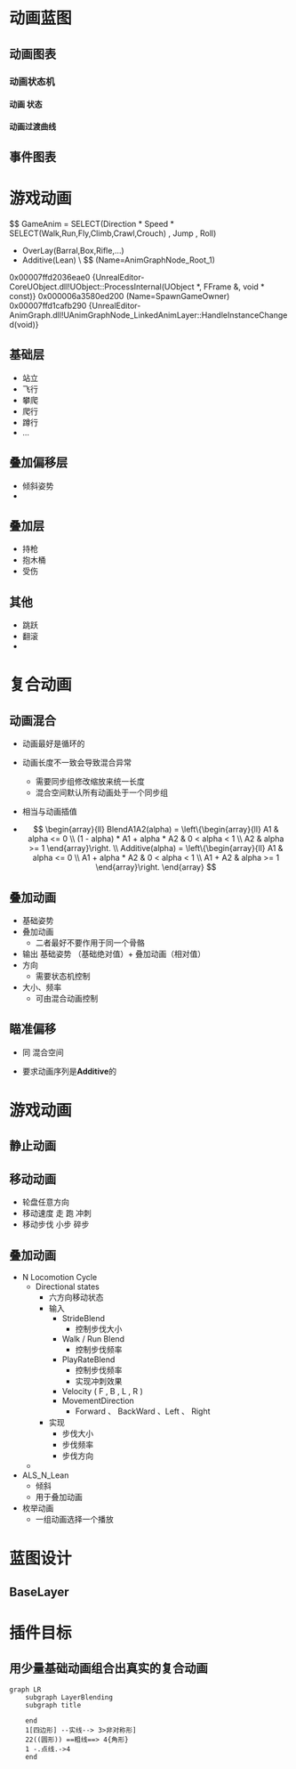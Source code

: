 # 动画蓝图

## 动画图表

### 动画状态机

#### 动画 状态

#### 动画过渡曲线

## 事件图表

# 游戏动画

$$
GameAnim = 
SELECT(Direction * Speed * SELECT(Walk,Run,Fly,Climb,Crawl,Crouch) , Jump , Roll)
+ OverLay(Barral,Box,Rifle,...)
+ Additive(Lean)
\\
$$
(Name=AnimGraphNode_Root_1)

0x00007ffd2036eae0 {UnrealEditor-CoreUObject.dll!UObject::ProcessInternal(UObject *, FFrame &, void * const)}
0x000006a3580ed200 (Name=SpawnGameOwner)
0x00007ffd1cafb290 {UnrealEditor-AnimGraph.dll!UAnimGraphNode_LinkedAnimLayer::HandleInstanceChanged(void)}
## 基础层

- 站立
- 飞行
- 攀爬
- 爬行
- 蹲行
- ...

## 叠加偏移层

- 倾斜姿势
- 

## 叠加层

- 持枪
- 抱木桶
- 受伤

## 其他

- 跳跃
- 翻滚
- 

# 复合动画

## 动画混合

- 动画最好是循环的

- 动画长度不一致会导致混合异常

  - 需要同步组修改缩放来统一长度
  - 混合空间默认所有动画处于一个同步组

- 相当与动画插值

- $$
  \begin{array}{ll}
  BlendA1A2(alpha) = 
  \left\{\begin{array}{ll}
  A1 & alpha <= 0 \\
  (1 - alpha) * A1 +  alpha * A2 & 0 < alpha < 1 \\
  A2 & alpha >= 1
  \end{array}\right. \\
  Additive(alpha) = 
  \left\{\begin{array}{ll}
  A1 & alpha <= 0 \\
  A1 +  alpha * A2 & 0 < alpha < 1 \\
  A1 + A2 & alpha >= 1
  \end{array}\right.
  \end{array}
  $$

  
  

## 叠加动画

- 基础姿势
- 叠加动画 
  - 二者最好不要作用于同一个骨骼
- 输出  基础姿势 （基础绝对值）+  叠加动画（相对值）
- 方向
  - 需要状态机控制
- 大小、频率
  - 可由混合动画控制

## 瞄准偏移

- 同 混合空间

- 要求动画序列是**Additive**的

# 游戏动画

## 静止动画

## 移动动画

- 轮盘任意方向
- 移动速度 走 跑 冲刺
- 移动步伐 小步 碎步

## 叠加动画

- N Locomotion Cycle
  - Directional states
    - 六方向移动状态
    - 输入
      - StrideBlend 
        - 控制步伐大小
      - Walk / Run Blend
        - 控制步伐频率
      - PlayRateBlend
        - 控制步伐频率
        - 实现冲刺效果
      - Velocity ( F , B , L , R )
      - MovementDirection
        - Forward 、 BackWard 、Left 、 Right
    - 实现 
      - 步伐大小
      - 步伐频率 
      - 步伐方向
  - 
- ALS_N_Lean
  - 倾斜
  - 用于叠加动画
- 枚举动画
  - 一组动画选择一个播放

# 蓝图设计



## BaseLayer

### 

# 插件目标

## 用少量基础动画组合出真实的复合动画





```mermaid
graph LR
	subgraph LayerBlending
	subgraph title
		
	end
	1[四边形] --实线--> 3>非对称形]
	22((圆形)) ==粗线==> 4{角形}
	1 -.点线.->4
	end
```